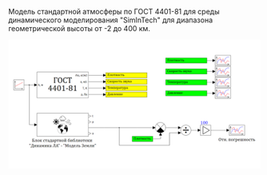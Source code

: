 Модель стандартной атмосферы по ГОСТ 4401-81 для среды динамического
моделирования "SimInTech" для диапазона геометрической высоты от -2 до 400 км.

![](images/project.png)
